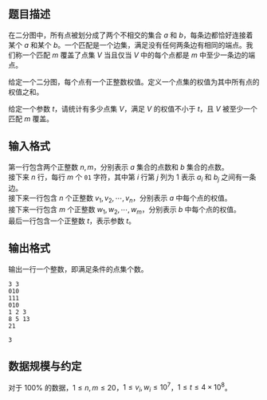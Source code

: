 ## 题目描述

在二分图中，所有点被划分成了两个不相交的集合 $a$ 和 $b$，每条边都恰好连接着某个 $a$ 和某个 $b$。一个匹配是一个边集，满足没有任何两条边有相同的端点。我们称一个匹配 $m$ 覆盖了点集 $V$ 当且仅当 $V$ 中的每个点都是 $m$ 中至少一条边的端点。

给定一个二分图，每个点有一个正整数权值。定义一个点集的权值为其中所有点的权值之和。

给定一个参数 $t$，请统计有多少点集 $V$，满足 $V$ 的权值不小于 $t$，且 $V$ 被至少一个匹配 $m$ 覆盖。

## 输入格式

第一行包含两个正整数 $n,m$，分别表示 $a$ 集合的点数和 $b$ 集合的点数。  
接下来 $n$ 行，每行 $m$ 个 `01` 字符，其中第 $i$ 行第 $j$ 列为 $1$ 表示 $a_i$ 和 $b_j$ 之间有一条边。  
接下来一行包含 $n$ 个正整数 $v_1,v_2,\cdots,v_n$，分别表示 $a$ 中每个点的权值。  
接下来一行包含 $m$ 个正整数 $w_1,w_2,\cdots,w_m$，分别表示 $b$ 中每个点的权值。  
最后一行包含一个正整数 $t$，表示参数 $t$。

## 输出格式

输出一行一个整数，即满足条件的点集个数。

```input1
3 3
010
111
010
1 2 3
8 5 13
21
```

```output1
3
```

## 数据规模与约定

对于 $100\%$ 的数据，$1\leq n,m\leq 20$，$1\leq v_i,w_i\leq 10^7$，$1\leq t\leq 4\times 10^8$。